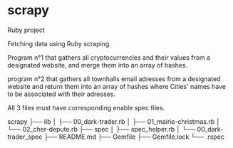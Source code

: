 # scrapy
Ruby project


Fetching data using Ruby scraping.


Program n°1 that gathers all cryptocurrencies and their values from a designated website, and merge them into an array of hashes.

program n°2 that gathers all townhalls email adresses from a designated website and return them into an array of hashes where Cities' names have to be associated with their adresses.

All 3 files must have corresponding enable spec files.


scrapy
├── lib
│   ├── 00_dark-trader.rb
│   ├── 01_mairie-christmas.rb
│   └── 02_cher-depute.rb
├── spec
│   ├── spec_helper.rb
│   └── 00_dark-trader_spec
├── README.md
├── Gemfile
├── Gemfile.lock
└── .rspec
